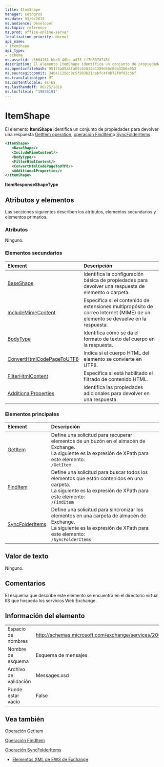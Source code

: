 ```yaml
---
title: ItemShape
manager: sethgros
ms.date: 03/9/2015
ms.audience: Developer
ms.topic: reference
ms.prod: office-online-server
localization_priority: Normal
api_name:
- ItemShape
api_type:
- schema
ms.assetid: c5604161-bbc0-40bc-ad75-ff7e837d745f
description: El elemento ItemShape identifica un conjunto de propiedades para devolver en una operación GetItem, operación FindItem o SyncFolderItems respuesta de la operación.
ms.openlocfilehash: 95174a85a8fa05cb2612e1289d46c8db32b6e052
ms.sourcegitcommit: 34041125dc8c5f993b21cebfc4f8b72f0fd2cb6f
ms.translationtype: MT
ms.contentlocale: es-ES
ms.lasthandoff: 06/25/2018
ms.locfileid: "19836191"
---
```

# <a name="itemshape"></a>ItemShape

El elemento **ItemShape** identifica un conjunto de propiedades para devolver una respuesta [GetItem operation](getitem-operation.md), [operación FindItem](finditem-operation.md)o [SyncFolderItems](syncfolderitems-operation.md) . 
  
```XML
<ItemShape>
   <BaseShape/>
   <IncludeMimeContent/>
   <BodyType/>
   <FilterHtmlContent/>
   <ConvertHtmlCodePageToUTF8/>
   <AdditionalProperties/>
</ItemShape>
```

 **ItemResponseShapeType**
## <a name="attributes-and-elements"></a>Atributos y elementos

Las secciones siguientes describen los atributos, elementos secundarios y elementos primarios.
  
### <a name="attributes"></a>Atributos

Ninguno.
  
### <a name="child-elements"></a>Elementos secundarios

|**Element**|**Descripción**|
|:-----|:-----|
|[BaseShape](baseshape.md) <br/> |Identifica la configuración básica de propiedades para devolver una respuesta de elemento o carpeta.  <br/> |
|[IncludeMimeContent](includemimecontent.md) <br/> |Especifica si el contenido de extensiones multipropósito de correo Internet (MIME) de un elemento se devuelve en la respuesta.  <br/> |
|[BodyType](bodytype.md) <br/> |Identifica cómo se da el formato de texto del cuerpo en la respuesta.  <br/> |
|[ConvertHtmlCodePageToUTF8](converthtmlcodepagetoutf8.md) <br/> |Indica si el cuerpo HTML del elemento se convierte en UTF8.  <br/> |
|[FilterHtmlContent](filterhtmlcontent.md) <br/> |Especifica si está habilitado el filtrado de contenido HTML.  <br/> |
|[AdditionalProperties](additionalproperties.md) <br/> |Identifica las propiedades adicionales para devolver en una respuesta.  <br/> |
   
### <a name="parent-elements"></a>Elementos principales

|**Element**|**Descripción**|
|:-----|:-----|
|[GetItem](getitem.md) <br/> |Define una solicitud para recuperar elementos de un buzón en el almacén de Exchange.  <br/> La siguiente es la expresión de XPath para este elemento:  <br/>  `/GetItem` <br/> |
|[FindItem](finditem.md) <br/> |Define una solicitud para buscar todos los elementos que están contenidos en una carpeta.  <br/> La siguiente es la expresión de XPath para este elemento:  <br/>  `/FindItem` <br/> |
|[SyncFolderItems](syncfolderitems.md) <br/> |Define una solicitud para sincronizar los elementos en una carpeta de almacén de Exchange.  <br/> La siguiente es la expresión de XPath para este elemento:  <br/>  `/SyncFolderItems` <br/> |
   
## <a name="text-value"></a>Valor de texto

Ninguno.
  
## <a name="remarks"></a>Comentarios

El esquema que describe este elemento se encuentra en el directorio virtual IIS que hospeda los servicios Web Exchange.
  
## <a name="element-information"></a>Información del elemento

|||
|:-----|:-----|
|Espacio de nombres  <br/> |http://schemas.microsoft.com/exchange/services/2006/messages  <br/> |
|Nombre de esquema  <br/> |Esquema de mensajes  <br/> |
|Archivo de validación  <br/> |Messages.xsd  <br/> |
|Puede estar vacío  <br/> |False  <br/> |
   
## <a name="see-also"></a>Vea también



[Operación GetItem](getitem-operation.md)
  
[Operación FindItem](finditem-operation.md)
  
[Operación SyncFolderItems](syncfolderitems-operation.md)


- [Elementos XML de EWS de Exchange](ews-xml-elements-in-exchange.md)

